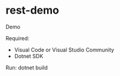 # rest-demo

Demo

Required:
* Visual Code or Visual Studio Community
* Dotnet SDK


Run: 
dotnet build
